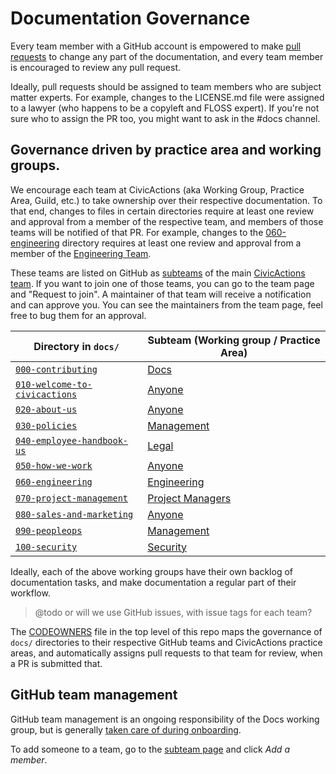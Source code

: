 # Documentation Governance

Every team member with a GitHub account is empowered to make [pull requests](git-workflow.md) to change any part of the documentation, and every team member is encouraged to review any pull request.

Ideally, pull requests should be assigned to team members who are subject matter experts. For example, changes to the LICENSE.md file were assigned to a lawyer (who happens to be a copyleft and FLOSS expert). If you're not sure who to assign the PR too, you might want to ask in the #docs channel.

## Governance driven by practice area and working groups.

We encourage each team at CivicActions (aka Working Group, Practice Area, Guild, etc.) to take ownership over their respective documentation. To that end, changes to files in certain directories require at least one review and approval from a member of the respective team, and members of those teams will be notified of that PR. For example, changes to the [060-engineering](../060-engineering) directory requires at least one review and approval from a member of the [Engineering Team](https://github.com/orgs/CivicActions/teams/engineering/members).

These teams are listed on GitHub as [subteams](https://github.com/orgs/CivicActions/teams/civicactions-team/teams) of the main [CivicActions team](https://github.com/orgs/CivicActions/teams/civicactions-team). If you want to join one of those teams, you can go to the team page and "Request to join". A maintainer of that team will receive a notification and can approve you. You can see the maintainers from the team page, feel free to bug them for an approval.

| **Directory in `docs/`**                                        | **Subteam (Working group / Practice Area)**                                    |
| --------------------------------------------------------------- | ------------------------------------------------------------------------------ |
| [`000-contributing`](../000-contributing/)                      | [Docs](https://github.com/orgs/CivicActions/teams/docs/members)                |
| [`010-welcome-to-civicactions`](../010-welcome-to-civicactions) | [Anyone](https://github.com/orgs/CivicActions/teams/civicactions-team/members) |
| [`020-about-us`](../020-about-us)                               | [Anyone](https://github.com/orgs/CivicActions/teams/civicactions-team/members) |
| [`030-policies`](../030-policies)                               | [Management](https://github.com/orgs/CivicActions/teams/management/members)    |
| [`040-employee-handbook-us`](../040-employee-handbook-us)       | [Legal](https://github.com/orgs/CivicActions/teams/legal/members)              |
| [`050-how-we-work`](../050-how-we-work)                         | [Anyone](https://github.com/orgs/CivicActions/teams/civicactions-team/members) |
| [`060-engineering`](../060-engineering)                         | [Engineering](https://github.com/orgs/CivicActions/teams/engineering/members)  |
| [`070-project-management`](../070-project-management)           | [Project Managers](https://github.com/orgs/CivicActions/teams/pm/members)      |
| [`080-sales-and-marketing`](../080-sales-and-marketing)         | [Anyone](https://github.com/orgs/CivicActions/teams/civicactions-team/members) |
| [`090-peopleops`](../090-peopleops)                             | [Management](https://github.com/orgs/CivicActions/teams/management/members)    |
| [`100-security`](../100-security)                               | [Security](https://github.com/orgs/CivicActions/teams/security/members)        |

Ideally, each of the above working groups have their own backlog of documentation tasks, and make documentation a regular part of their workflow.

> @todo or will we use GitHub issues, with issue tags for each team?

The [CODEOWNERS](https://github.com/civicactions/handbook/blob/master/CODEOWNERS) file in the top level of this repo maps the governance of `docs/` directories to their respective GitHub teams and CivicActions practice areas, and automatically assigns pull requests to that team for review, when a PR is submitted that.

## GitHub team management

GitHub team management is an ongoing responsibility of the Docs working group, but is generally [taken care of during onboarding](https://trello.com/c/I5L6gPiQ/174-add-to-github).

To add someone to a team, go to the [subteam page](https://github.com/orgs/CivicActions/teams/civicactions-team/teams) and click _Add a member_.

